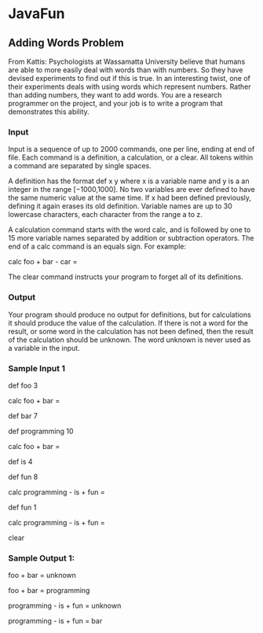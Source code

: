 # JavaFun

## Adding Words Problem
From Kattis: Psychologists at Wassamatta University believe that humans are able to more easily deal with words than with numbers. So they have devised experiments to find out if this is true. In an interesting twist, one of their experiments deals with using words which represent numbers. Rather than adding numbers, they want to add words. You are a research programmer on the project, and your job is to write a program that demonstrates this ability.

### Input 
Input is a sequence of up to 2000 commands, one per line, ending at end of file. Each command is a definition, a calculation, or a clear. All tokens within a command are separated by single spaces.

A definition has the format def x y where x is a variable name and y is a an integer in the range [−1000,1000]. No two variables are ever defined to have the same numeric value at the same time. If x had been defined previously, defining it again erases its old definition. Variable names are up to 30 lowercase characters, each character from the range a to z.

A calculation command starts with the word calc, and is followed by one to 15 more variable names separated by addition or subtraction operators. The end of a calc command is an equals sign. For example:

calc foo + bar - car = 

The clear command instructs your program to forget all of its definitions.

### Output 
Your program should produce no output for definitions, but for calculations it should produce the value of the calculation. If there is not a word for the result, or some word in the calculation has not been defined, then the result of the calculation should be unknown. The word unknown is never used as a variable in the input.

### Sample Input 1 
def foo 3 

calc foo + bar = 

def bar 7 

def programming 10 

calc foo + bar = 

def is 4 

def fun 8 

calc programming - is + fun = 

def fun 1 

calc programming - is + fun = 

clear

### Sample Output 1: 
foo + bar = unknown 

foo + bar = programming 

programming - is + fun = unknown 

programming - is + fun = bar
